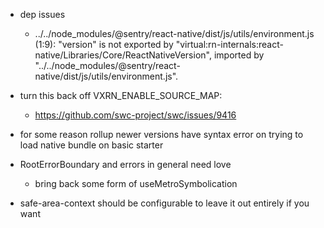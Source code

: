 - dep issues

  -  ../../node_modules/@sentry/react-native/dist/js/utils/environment.js (1:9): "version" is not exported by "virtual:rn-internals:react-native/Libraries/Core/ReactNativeVersion", imported by "../../node_modules/@sentry/react-native/dist/js/utils/environment.js".


- turn this back off VXRN_ENABLE_SOURCE_MAP:
  - https://github.com/swc-project/swc/issues/9416

- for some reason rollup newer versions have syntax error on trying to load native bundle on basic starter

- RootErrorBoundary and errors in general need love
  - bring back some form of useMetroSymbolication
- safe-area-context should be configurable to leave it out entirely if you want
